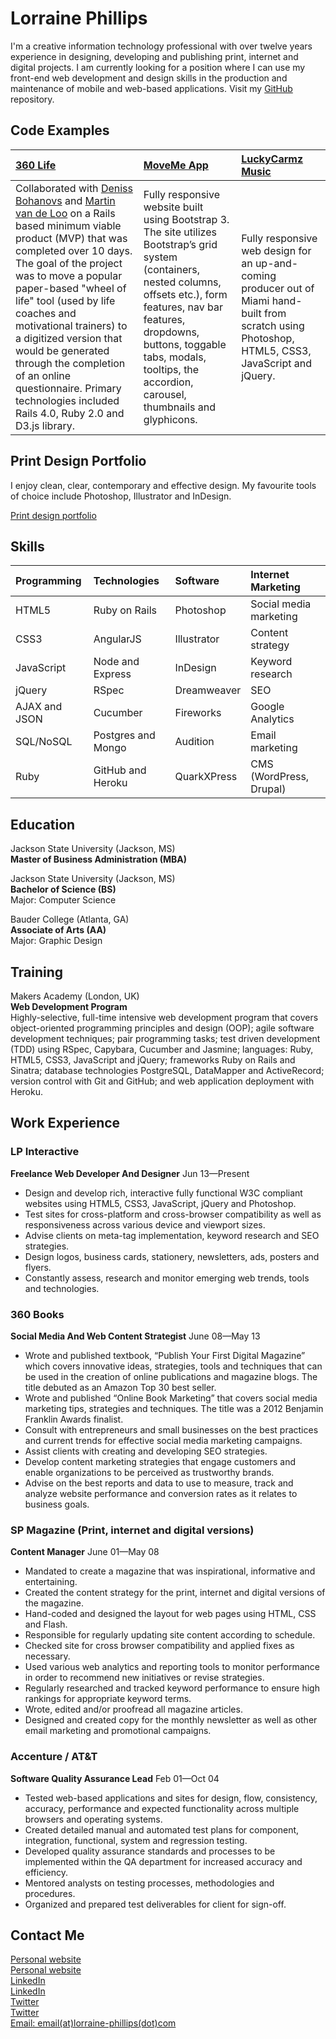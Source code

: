 Lorraine Phillips
=================

I'm a creative information technology professional with over twelve years experience in designing, developing and publishing print, internet and digital projects. I am currently looking for a position where I can use my front-end web development and design skills in the production and maintenance of mobile and web-based applications. Visit my [GitHub] repository.

Code Examples
-------------

| [360 Life] | [MoveMe App] | [LuckyCarmz Music] |
|:---------- |:------------ |:------------------ |
| Collaborated with [Deniss Bohanovs] and [Martin van de Loo] on a Rails based minimum viable product (MVP) that was completed over 10 days. The goal of the project was to move a popular paper-based "wheel of life" tool (used by life coaches and motivational trainers) to a digitized version that would be generated through the completion of an online questionnaire. Primary technologies included Rails 4.0, Ruby 2.0 and D3.js library. | Fully responsive website built using Bootstrap 3. The site utilizes Bootstrap’s grid system (containers, nested columns, offsets etc.), form features, nav bar features, dropdowns, buttons, toggable tabs, modals, tooltips, the accordion, carousel, thumbnails and glyphicons. | Fully responsive web design for an up-and-coming producer out of Miami hand-built from scratch using Photoshop, HTML5, CSS3, JavaScript and jQuery.|


Print Design Portfolio
----------------------
I enjoy clean, clear, contemporary and effective design. My favourite tools of choice include Photoshop, Illustrator and InDesign.

[Print design portfolio]

Skills
------

| Programming   | Technologies       | Software    | Internet Marketing      |
|:------------- |:------------------ |:----------- |:----------------------- |
| HTML5         | Ruby on Rails      | Photoshop   | Social media marketing  |
| CSS3          | AngularJS          | Illustrator | Content strategy        |
| JavaScript    | Node and Express   | InDesign    | Keyword research        |
| jQuery        | RSpec              | Dreamweaver | SEO                     |
| AJAX and JSON | Cucumber           | Fireworks   | Google Analytics        |
| SQL/NoSQL     | Postgres and Mongo | Audition    | Email marketing         |
| Ruby          | GitHub and Heroku  | QuarkXPress | CMS (WordPress, Drupal) |


Education
---------

Jackson State University (Jackson, MS)  
**Master of Business Administration (MBA)**

Jackson State University (Jackson, MS)  
**Bachelor of Science (BS)**  
Major: Computer Science

Bauder College (Atlanta, GA)  
**Associate of Arts (AA)**  
Major: Graphic Design

Training
---------

Makers Academy (London, UK)  
**Web Development Program**  
Highly-selective, full-time intensive web development program that covers object-oriented programming principles and design (OOP); agile software development techniques; pair programming tasks; test driven development (TDD) using RSpec, Capybara, Cucumber and Jasmine; languages: Ruby, HTML5, CSS3, JavaScript and jQuery; frameworks Ruby on Rails and Sinatra; database technologies PostgreSQL, DataMapper and ActiveRecord; version control with Git and GitHub; and web application deployment with Heroku.

Work Experience
---------------

### LP Interactive
**Freelance Web Developer And Designer** Jun 13&mdash;Present

  - Design and develop rich, interactive fully functional W3C compliant websites using HTML5, CSS3,
    JavaScript, jQuery and Photoshop.
  - Test sites for cross-platform and cross-browser compatibility as well as responsiveness across 
    various device and viewport sizes.
  - Advise clients on meta-tag implementation, keyword research and SEO strategies.
  - Design logos, business cards, stationery, newsletters, ads, posters and flyers.
  - Constantly assess, research and monitor emerging web trends, tools and technologies.

### 360 Books
**Social Media And Web Content Strategist** June 08&mdash;May 13

  - Wrote and published textbook, “Publish Your First Digital Magazine” which covers innovative 
    ideas, strategies, tools and techniques that can be used in the creation of online  publications and magazine blogs. The title debuted as an Amazon Top 30 best seller. 
  - Wrote and published “Online Book Marketing” that covers social media marketing tips, strategies 
    and techniques. The title was a 2012 Benjamin Franklin Awards finalist.
  - Consult with entrepreneurs and small businesses on the best practices and current trends 
    for effective social media marketing campaigns.
  - Assist clients with creating and developing SEO strategies. 
  - Develop content marketing strategies that engage customers and enable organizations 
    to be perceived as trustworthy brands.
  - Advise on the best reports and data to use to measure, track and analyze website performance 
    and conversion rates as it relates to business goals.

### SP Magazine (Print, internet and digital versions)
**Content Manager** June 01&mdash;May 08

  - Mandated to create a magazine that was inspirational, informative and entertaining.
  - Created the content strategy for the print, internet and digital versions of the magazine.
  - Hand-coded and designed the layout for web pages using HTML, CSS and Flash.
  - Responsible for regularly updating site content according to schedule.
  - Checked site for cross browser compatibility and applied fixes as necessary.
  - Used various web analytics and reporting tools to monitor performance in order to 
    recommend new initiatives or revise strategies.
  - Regularly researched and tracked keyword performance to ensure high rankings for appropriate 
    keyword terms.
  - Wrote, edited and/or proofread all magazine articles.
  - Designed and created copy for the monthly newsletter as well as other email 
    marketing and promotional campaigns.

### Accenture / AT&T
**Software Quality Assurance Lead** Feb 01&mdash;Oct 04

  - Tested web-based applications and sites for design, flow, consistency, 
    accuracy, performance and expected functionality across multiple browsers and operating systems.
  - Created detailed manual and automated test plans for component, integration, functional, system and 
    regression testing.
  - Developed quality assurance standards and processes to be implemented within the QA department for 
    increased accuracy and efficiency.
  - Mentored analysts on testing processes, methodologies and procedures.
  - Organized and prepared test deliverables for client for sign-off.

Contact Me
----------

  [Personal website]  
  [Personal website]  
  [LinkedIn]  
  [LinkedIn]  
  [Twitter]  
  [Twitter]  
  [Email: email(at)lorraine-phillips(dot)com]

  [GitHub]: https://github.com/lorraine-phill
  [360 Life]: http://my360-life.herokuapp.com/
  [Deniss Bohanovs]: http://www.github.com/violentr
  [Martin van de Loo]: http://www.github.com/mvandeloo
  [MoveMe App]: http://www.lorraine-phillips.com/projects/moveme/index.html
  [LuckyCarmz Music]: http://www.lorraine-phillips.com/projects/luckycarmz/index.html
  [Print design portfolio]: http://www.lorraine-phillips.com/lorraine-phillips-design.html
  [Personal website]: http://www.lorraine-phillips.com
  [LinkedIn]: https://www.linkedin.com/in/lorrainephillips
  [Twitter]: https://twitter.com/lorraine_phill
  [Email: email(at)lorraine-phillips(dot)com]: mailto:email@lorraine-phillips.com
